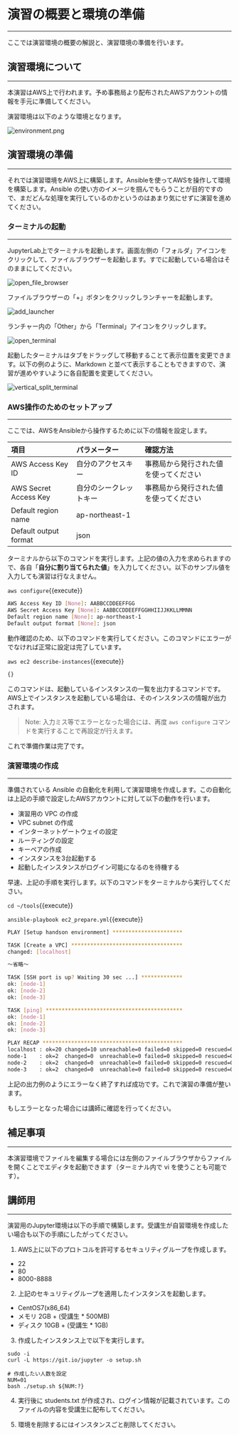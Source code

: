 # 演習の概要と環境の準備
---
ここでは演習環境の概要の解説と、演習環境の準備を行います。

## 演習環境について
---
本演習はAWS上で行われます。予め事務局より配布されたAWSアカウントの情報を手元に準備してください。

演習環境は以下のような環境となります。

![environment.png](https://raw.githubusercontent.com/irixjp/katacoda-scenarios/master/master-course-data/assets/images/kata_env.png)


## 演習環境の準備
---
それでは演習環境をAWS上に構築します。Ansibleを使ってAWSを操作して環境を構築します。Ansible の使い方のイメージを掴んでもらうことが目的ですので、まだどんな処理を実行しているのかというのはあまり気にせずに演習を進めてください。

### ターミナルの起動
---
JupyterLab上でターミナルを起動します。画面左側の「フォルダ」アイコンをクリックして、ファイルブラウザーを起動します。すでに起動している場合はそのままにしてください。

![open_file_browser](https://raw.githubusercontent.com/irixjp/katacoda-scenarios/master/master-course-data/assets/images/open_file_browser.png)

ファイルブラウザーの「+」ボタンをクリックしランチャーを起動します。

![add_launcher](https://raw.githubusercontent.com/irixjp/katacoda-scenarios/master/master-course-data/assets/images/add_launcher.png)

ランチャー内の「Other」から「Terminal」アイコンをクリックします。

![open_terminal](https://raw.githubusercontent.com/irixjp/katacoda-scenarios/master/master-course-data/assets/images/open_terminal.png)

起動したターミナルはタブをドラッグして移動することて表示位置を変更できます。以下の例のように、Markdown と並べて表示することもできますので、演習が進めやすいように各自配置を変更してください。

![vertical_split_terminal](https://raw.githubusercontent.com/irixjp/katacoda-scenarios/master/master-course-data/assets/images/vertical_split_terminal.png)

### AWS操作のためのセットアップ
---
ここでは、AWSをAnsibleから操作するために以下の情報を設定します。

| 項目                  | パラメーター         | 確認方法 |
|:---------------------|:-------------------|:-------|
|AWS Access Key ID     |自分のアクセスキー    |事務局から発行された値を使ってください |
|AWS Secret Access Key |自分のシークレットキー |事務局から発行された値を使ってください |
|Default region name   |ap-northeast-1     | |
|Default output format |json               | |

ターミナルから以下のコマンドを実行します。上記の値の入力を求められますので、各自「**自分に割り当てられた値**」を入力してください。以下のサンプル値を入力しても演習は行なえません。

`aws configure`{{execute}}

```bash
AWS Access Key ID [None]: AABBCCDDEEFFGG
AWS Secret Access Key [None]: AABBCCDDEEFFGGHHIIJJKKLLMMNN
Default region name [None]: ap-northeast-1
Default output format [None]: json
```

動作確認のため、以下のコマンドを実行してください。このコマンドにエラーがでなければ正常に設定は完了しています。

`aws ec2 describe-instances`{{execute}}

```bash
{}
```

このコマンドは、起動しているインスタンスの一覧を出力するコマンドです。AWS上でインスタンスを起動している場合は、そのインスタンスの情報が出力されます。

> Note: 入力ミス等でエラーとなった場合には、再度 `aws configure` コマンドを実行することで再設定が行えます。

これで準備作業は完了です。

### 演習環境の作成
---
準備されている Ansible の自動化を利用して演習環境を作成します。この自動化は上記の手順で設定したAWSアカウントに対して以下の動作を行います。

- 演習用の VPC の作成
- VPC subnet の作成
- インターネットゲートウェイの設定
- ルーティングの設定
- キーペアの作成
- インスタンスを3台起動する
- 起動したインスタンスがログイン可能になるのを待機する

早速、上記の手順を実行します。以下のコマンドをターミナルから実行してください。

`cd ~/tools`{{execute}}

`ansible-playbook ec2_prepare.yml`{{execute}}

```bash
PLAY [Setup handson environment] **********************

TASK [Create a VPC] ***********************************
changed: [localhost]

〜省略〜

TASK [SSH port is up? Waiting 30 sec ...] *************
ok: [node-1]
ok: [node-2]
ok: [node-3]

TASK [ping] *******************************************
ok: [node-1]
ok: [node-2]
ok: [node-3]

PLAY RECAP ********************************************
localhost : ok=20 changed=10 unreachable=0 failed=0 skipped=0 rescued=0 ignored=0
node-1    : ok=2  changed=0  unreachable=0 failed=0 skipped=0 rescued=0 ignored=0
node-2    : ok=2  changed=0  unreachable=0 failed=0 skipped=0 rescued=0 ignored=0
node-3    : ok=2  changed=0  unreachable=0 failed=0 skipped=0 rescued=0 ignored=0 
```

上記の出力例のようにエラーなく終了すれば成功です。これで演習の準備が整います。

もしエラーとなった場合には講師に確認を行ってください。

## 補足事項
---
本演習環境でファイルを編集する場合には左側のファイルブラウザからファイルを開くことでエディタを起動できます（ターミナル内で vi を使うことも可能です）。


## 講師用
---
演習用のJupyter環境は以下の手順で構築します。受講生が自習環境を作成したい場合も以下の手順にしたがってください。

1. AWS上に以下のプロトコルを許可するセキュリティグループを作成します。
  - 22
  - 80
  - 8000-8888
2. 上記のセキュリティグループを適用したインスタンスを起動します。
  - CentOS7(x86_64)
  - メモリ 2GB + (受講生 * 500MB)
  - ディスク 10GB + (受講生 * 1GB)
3. 作成したインスタンス上で以下を実行します。

```
sudo -i
curl -L https://git.io/jupyter -o setup.sh

# 作成したい人数を設定
NUM=01
bash ./setup.sh ${NUM:?}
```

4. 実行後に students.txt が作成され、ログイン情報が記載されています。このファイルの内容を受講生に配布してください。

5. 環境を削除するにはインスタンスごと削除してください。
